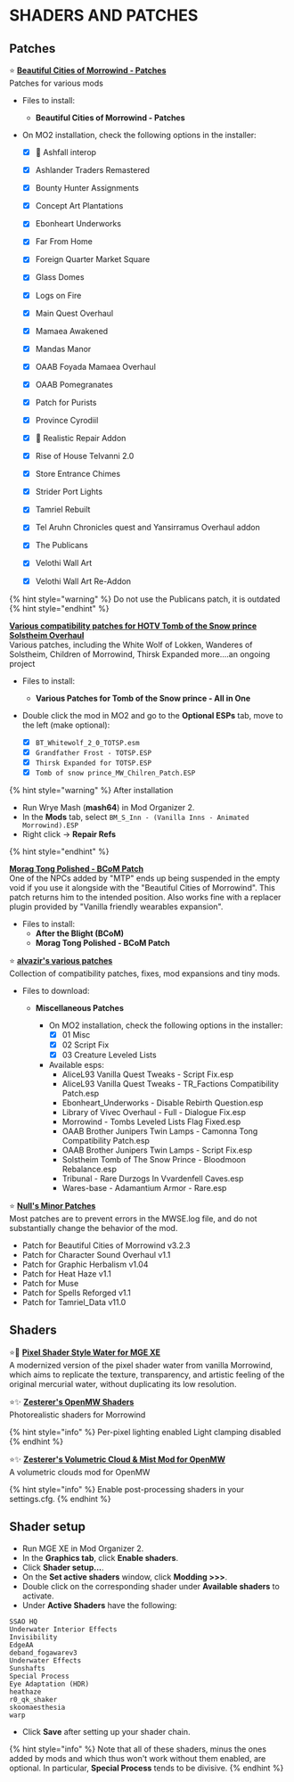 # SHADERS AND PATCHES

## Patches

⭐ [**Beautiful Cities of Morrowind - Patches**](https://www.nexusmods.com/morrowind/mods/49231)\
Patches for various mods

* Files to install:
  * **Beautiful Cities of Morrowind - Patches**

* On MO2 installation, check the following options in the installer:
  * [x] 📃 Ashfall interop
  * [x] Ashlander Traders Remastered
  * [x] Bounty Hunter Assignments
  * [x] Concept Art Plantations
  
  * [x] Ebonheart Underworks
  * [x] Far From Home
  * [x] Foreign Quarter Market Square
  * [x] Glass Domes

  * [x] Logs on Fire
  * [x] Main Quest Overhaul
  * [x] Mamaea Awakened
  * [x] Mandas Manor

  * [x] OAAB Foyada Mamaea Overhaul
  * [x] OAAB Pomegranates
  * [x] Patch for Purists
  * [x] Province Cyrodiil
  * [x] 📃 Realistic Repair Addon
  * [x] Rise of House Telvanni 2.0

  * [x] Store Entrance Chimes
  * [x] Strider Port Lights
  * [x] Tamriel Rebuilt
  * [x] Tel Aruhn Chronicles quest and Yansirramus Overhaul addon
  * [x] The Publicans

  * [x] Velothi Wall Art
  * [x] Velothi Wall Art Re-Addon

{% hint style="warning" %}
Do not use the Publicans patch, it is outdated
{% hint style="endhint" %}

[**Various compatibility patches for HOTV Tomb of the Snow prince Solstheim Overhaul**](https://www.nexusmods.com/morrowind/mods/48422)\
 Various patches, including the White Wolf of Lokken, Wanderes of Solstheim, Children of Morrowind, Thirsk Expanded more....an ongoing project

* Files to install:
  * **Various Patches for Tomb of the Snow prince - All in One**

* Double click the mod in MO2 and go to the **Optional ESPs** tab, move to the left (make optional):
  * [x] `BT_Whitewolf_2_0_TOTSP.esm`
  * [x] `Grandfather Frost - TOTSP.ESP`
  * [x] `Thirsk Expanded for TOTSP.ESP`
  * [x] `Tomb of snow prince_MW_Chilren_Patch.ESP`

{% hint style="warning" %}
After installation

* Run Wrye Mash (**mash64**) in Mod Organizer 2.
* In the **Mods** tab, select `BM_S_Inn - (Vanilla Inns - Animated Morrowind).ESP`
* Right click -> **Repair Refs**

{% hint style="endhint" %}

[**Morag Tong Polished - BCoM Patch**](https://www.nexusmods.com/morrowind/mods/51194)\
One of the NPCs added by "MTP" ends up being suspended in the empty void if you use it alongside with the "Beautiful Cities of Morrowind". This patch returns him to the intended position. Also works fine with a replacer plugin provided by "Vanilla friendly wearables expansion".

* Files to install:
  * **After the Blight (BCoM)**
  * **Morag Tong Polished - BCoM Patch**

⭐ [**alvazir's various patches**](https://www.nexusmods.com/morrowind/mods/48955)\
Collection of compatibility patches, fixes, mod expansions and tiny mods.

* Files to download:

  * **Miscellaneous Patches**

    * On MO2 installation, check the following options in the installer:
      * [x] 01 Misc
      * [x] 02 Script Fix
      * [x] 03 Creature Leveled Lists

    * Available esps:
      * AliceL93 Vanilla Quest Tweaks - Script Fix.esp
      * AliceL93 Vanilla Quest Tweaks - TR_Factions Compatibility Patch.esp
      * Ebonheart_Underworks - Disable Rebirth Question.esp
      * Library of Vivec Overhaul - Full - Dialogue Fix.esp
      * Morrowind - Tombs Leveled Lists Flag Fixed.esp
      * OAAB Brother Junipers Twin Lamps - Camonna Tong Compatibility Patch.esp
      * OAAB Brother Junipers Twin Lamps - Script Fix.esp
      * Solstheim Tomb of The Snow Prince - Bloodmoon Rebalance.esp
      * Tribunal - Rare Durzogs In Vvardenfell Caves.esp
      * Wares-base - Adamantium Armor - Rare.esp

⭐ [**Null's Minor Patches**](https://www.nexusmods.com/morrowind/mods/55897)\
Most patches are to prevent errors in the MWSE.log file, and do not substantially change the behavior of the mod.

* Patch for Beautiful Cities of Morrowind v3.2.3
* Patch for Character Sound Overhaul v1.1
* Patch for Graphic Herbalism v1.04
* Patch for Heat Haze v1.1
* Patch for Muse
* Patch for Spells Reforged v1.1
* Patch for Tamriel_Data v11.0

## Shaders

⭐📃 [**Pixel Shader Style Water for MGE XE**](https://www.nexusmods.com/morrowind/mods/50044)\
A modernized version of the pixel shader water from vanilla Morrowind, which aims to replicate the texture, transparency, and artistic feeling of the original mercurial water, without duplicating its low resolution.

⭐✨ [**Zesterer's OpenMW Shaders**](https://github.com/zesterer/openmw-shaders/tree/openmw-0.48)\
Photorealistic shaders for Morrowind

{% hint style="info" %}
Per-pixel lighting enabled
Light clamping disabled
{% endhint %}

⭐✨ [**Zesterer's Volumetric Cloud & Mist Mod for OpenMW**](https://github.com/zesterer/openmw-volumetric-clouds)\
 A volumetric clouds mod for OpenMW

{% hint style="info" %}
Enable post-processing shaders in your settings.cfg.
{% endhint %}

## Shader setup

* Run MGE XE in Mod Organizer 2.
* In the **Graphics tab**, click **Enable shaders**.
* Click **Shader setup...**.
* On the **Set active shaders** window, click **Modding >>>**.
* Double click on the corresponding shader under **Available shaders** to activate.
* Under **Active Shaders** have the following:

```text
SSAO HQ
Underwater Interior Effects
Invisibility
EdgeAA
deband_fogawarev3
Underwater Effects
Sunshafts
Special Process
Eye Adaptation (HDR)
heathaze
r0_qk_shaker
skoomaesthesia
warp
```

* Click **Save** after setting up your shader chain.

{% hint style="info" %}
Note that all of these shaders, minus the ones added by mods and which thus won't work without them enabled, are optional. In particular, **Special Process** tends to be divisive.
{% endhint %}
